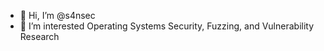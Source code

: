 - 👋 Hi, I’m @s4nsec
- 👀 I’m interested Operating Systems Security, Fuzzing, and Vulnerability Research

<!---
s4nsec/s4nsec is a ✨ special ✨ repository because its `README.md` (this file) appears on your GitHub profile.
You can click the Preview link to take a look at your changes.
--->
